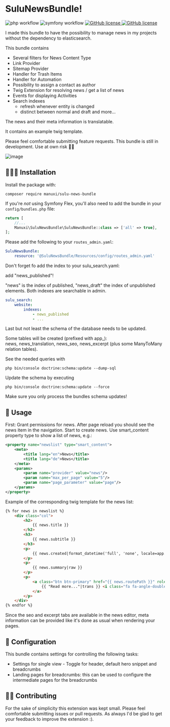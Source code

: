 # SuluNewsBundle!
![php workflow](https://github.com/manuxi/SuluNewsBundle/actions/workflows/php.yml/badge.svg)
![symfony workflow](https://github.com/manuxi/SuluNewsBundle/actions/workflows/symfony.yml/badge.svg)
<a href="https://github.com/manuxi/SuluNewsBundle/blob/main/LICENSE" target="_blank">
<img src="https://img.shields.io/github/license/manuxi/SuluNewsBundle" alt="GitHub license">
</a>
<a href="https://github.com/manuxi/SuluNewsBundle/tags" target="_blank">
<img src="https://img.shields.io/github/v/tag/manuxi/SuluNewsBundle" alt="GitHub license">
</a>

I made this bundle to have the possibility to manage news in my projects without the dependency to elasticsearch.

This bundle contains
- Several filters for News Content Type
- Link Provider
- Sitemap Provider
- Handler for Trash Items
- Handler for Automation
- Possibility to assign a contact as author
- Twig Extension for resolving news / get a list of news
- Events for displaying Activities
- Search indexes 
  - refresh whenever entity is changed
  - distinct between normal and draft
and more...

The news and their meta information is translatable. 

It contains an example twig template. 

Please feel comfortable submitting feature requests. 
This bundle is still in development. Use at own risk 🤞🏻

![image](https://github.com/user-attachments/assets/eae6259e-01c8-4e80-9613-b186687701b9)

## 👩🏻‍🏭 Installation
Install the package with:
```console
composer require manuxi/sulu-news-bundle
```
If you're *not* using Symfony Flex, you'll also
need to add the bundle in your `config/bundles.php` file:

```php
return [
    //...
    Manuxi\SuluNewsBundle\SuluNewsBundle::class => ['all' => true],
];
```
Please add the following to your `routes_admin.yaml`:
```yaml
SuluNewsBundle:
    resource: '@SuluNewsBundle/Resources/config/routes_admin.yaml'
```
Don't forget fo add the index to your sulu_search.yaml:

add "news_published"!

"news" is the index of published, "news_draft" the index of unpublished elements. Both indexes are searchable in admin.
```yaml
sulu_search:
    website:
        indexes:
            - news_published
            - ...
``` 
Last but not least the schema of the database needs to be updated.  

Some tables will be created (prefixed with app_):  
news, news_translation, news_seo, news_excerpt
(plus some ManyToMany relation tables).  

See the needed queries with
```
php bin/console doctrine:schema:update --dump-sql
```  
Update the schema by executing 
```
php bin/console doctrine:schema:update --force
```  

Make sure you only process the bundles schema updates!

## 🎣 Usage
First: Grant permissions for news. 
After page reload you should see the news item in the navigation. 
Start to create news.
Use smart_content property type to show a list of news, e.g.:
```xml
<property name="newslist" type="smart_content">
    <meta>
        <title lang="en">News</title>
        <title lang="de">News</title>
    </meta>
    <params>
        <param name="provider" value="news"/>
        <param name="max_per_page" value="5"/>
        <param name="page_parameter" value="page"/>
    </params>
</property>
```
Example of the corresponding twig template for the news list:
```html
{% for news in newslist %}
    <div class="col">
        <h2>
            {{ news.title }}
        </h2>
        <h3>
            {{ news.subtitle }}
        </h3>
        <p>
            {{ news.created|format_datetime('full', 'none', locale=app.request.getLocale()) }}
        </p>
        <p>
            {{ news.summary|raw }}
        </p>
        <p>
            <a class="btn btn-primary" href="{{ news.routePath }}" role="button">
                {{ "Read more..."|trans }} <i class="fa fa-angle-double-right"></i>
            </a>
        </p>
    </div>
{% endfor %}
```

Since the seo and excerpt tabs are available in the news editor, 
meta information can be provided like it's done as usual when rendering your pages. 

## 🧶 Configuration
This bundle contains settings for controlling the following tasks:
- Settings for single view - Toggle for header, default hero snippet and breadcrumbs
- Landing pages for breadcrumbs: this can be used to configure the intermediate pages for the breadcrumbs

## 👩‍🍳 Contributing
For the sake of simplicity this extension was kept small.
Please feel comfortable submitting issues or pull requests. As always I'd be glad to get your feedback to improve the extension :).
